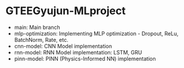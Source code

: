 # GTEEGyujun-MLproject

- main: Main branch
- mlp-optimization: Implementing MLP optimization - Dropout, ReLu, BatchNorm, Rate, etc.
- cnn-model: CNN Model implementation
- rnn-model: RNN Model implementation: LSTM, GRU
- pinn-model: PINN (Physics-Informed NN) implementation
